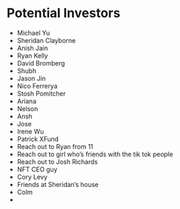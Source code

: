 # Potential Investors

- Michael Yu
- Sheridan Clayborne
- Anish Jain
- Ryan Kelly
- David Bromberg
- Shubh
- Jason Jin
- Nico Ferrerya
- Stosh Pomitcher
- Ariana
- Nelson
- Ansh
- Jose
- Irene Wu
- Patrick XFund
- Reach out to Ryan from 11
- Reach out to girl who’s friends with the tik tok people
- Reach out to Josh Richards
- NFT CEO guy
- Cory Levy
- Friends at Sheridan’s house
- Colm
-
